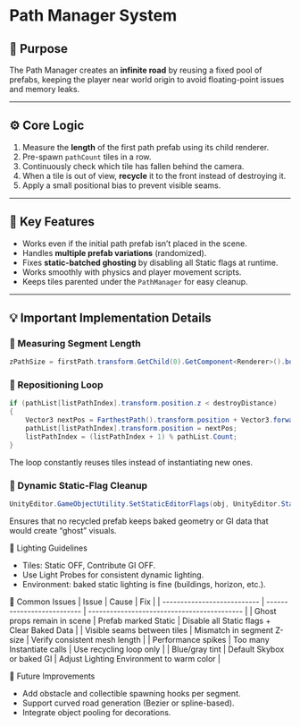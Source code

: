 # Path Manager System

## 🎯 Purpose
The Path Manager creates an **infinite road** by reusing a fixed pool of prefabs, keeping the player near world origin to avoid floating-point issues and memory leaks.

---

## ⚙️ Core Logic
1. Measure the **length** of the first path prefab using its child renderer.
2. Pre-spawn `pathCount` tiles in a row.
3. Continuously check which tile has fallen behind the camera.
4. When a tile is out of view, **recycle** it to the front instead of destroying it.
5. Apply a small positional bias to prevent visible seams.

---

## 🧩 Key Features
- Works even if the initial path prefab isn’t placed in the scene.
- Handles **multiple prefab variations** (randomized).
- Fixes **static-batched ghosting** by disabling all Static flags at runtime.
- Works smoothly with physics and player movement scripts.
- Keeps tiles parented under the `PathManager` for easy cleanup.

---

## 💡 Important Implementation Details

### 🔸 Measuring Segment Length
```csharp
zPathSize = firstPath.transform.GetChild(0).GetComponent<Renderer>().bounds.size.z;
```

### 🔸 Repositioning Loop
```csharp
if (pathList[listPathIndex].transform.position.z < destroyDistance)
{
    Vector3 nextPos = FarthestPath().transform.position + Vector3.forward * zPathSize;
    pathList[listPathIndex].transform.position = nextPos;
    listPathIndex = (listPathIndex + 1) % pathList.Count;
}
```

The loop constantly reuses tiles instead of instantiating new ones.

### 🔸 Dynamic Static-Flag Cleanup
```csharp
UnityEditor.GameObjectUtility.SetStaticEditorFlags(obj, UnityEditor.StaticEditorFlags.None);
```

Ensures that no recycled prefab keeps baked geometry or GI data that would create “ghost” visuals.

🔆 Lighting Guidelines
- Tiles: Static OFF, Contribute GI OFF.
- Use Light Probes for consistent dynamic lighting.
- Environment: baked static lighting is fine (buildings, horizon, etc.).

🧱 Common Issues
| Issue                       | Cause                      | Fix                                         |
| --------------------------- | -------------------------- | ------------------------------------------- |
| Ghost props remain in scene | Prefab marked Static       | Disable all Static flags + Clear Baked Data |
| Visible seams between tiles | Mismatch in segment Z-size | Verify consistent mesh length               |
| Performance spikes          | Too many Instantiate calls | Use recycling loop only                     |
| Blue/gray tint              | Default Skybox or baked GI | Adjust Lighting Environment to warm color   |


🧠 Future Improvements

- Add obstacle and collectible spawning hooks per segment.
- Support curved road generation (Bezier or spline-based).
- Integrate object pooling for decorations.
